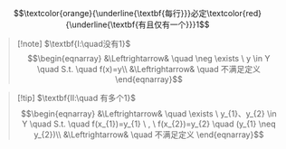 $$\textcolor{orange}{\underline{\textbf{每行}}}必定\textcolor{red}{\underline{\textbf{有且仅有一个}}}1$$
>[!note] $\textbf{Ⅰ:\quad没有1}$
>$$\begin{eqnarray}
>&\Leftrightarrow& \quad \neg \exists \ y \in Y \quad S.t. \quad f(x)=y\\
>&\Leftrightarrow& \quad 不满足定义
\end{eqnarray}$$

>[!tip] $\textbf{Ⅱ:\quad 有多个1}$
>$$\begin{eqnarray}
>&\Leftrightarrow& \quad \exists \ y_{1}、y_{2} \in Y \quad S.t. \quad f(x_{1})=y_{1} \ , \ f(x_{2})=y_{2} \quad (y_{1} \neq y_{2})\\
>&\Leftrightarrow& \quad 不满足定义
\end{eqnarray}$$